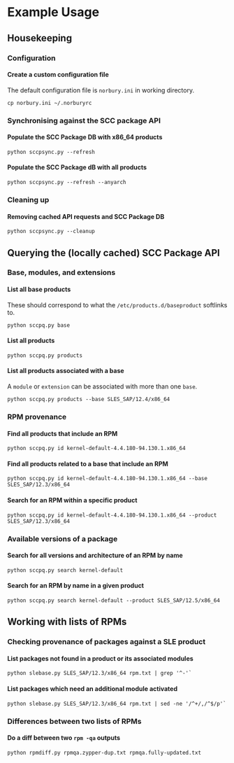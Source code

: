 # Example Usage

## Housekeeping

### Configuration

#### Create a custom configuration file

The default configuration file is `norbury.ini` in working directory.

```{text}
cp norbury.ini ~/.norburyrc
```

### Synchronising against the SCC package API

#### Populate the SCC Package DB with x86_64 products

```{text}
python sccpsync.py --refresh
```

#### Populate the SCC Package dB with all products

```{text}
python sccpsync.py --refresh --anyarch
```

### Cleaning up

#### Removing cached API requests and SCC Package DB

```{text}
python sccpsync.py --cleanup
```

## Querying the (locally cached) SCC Package API

### Base, modules, and extensions

#### List all base products

These should correspond to what the `/etc/products.d/baseproduct` softlinks to.

```{text}
python sccpq.py base
```

#### List all products

```{text}
python sccpq.py products
```

#### List all products associated with a base

A `module` or `extension` can be associated with more than one `base`.

```{text}
python sccpq.py products --base SLES_SAP/12.4/x86_64
```

### RPM provenance

#### Find all products that include an RPM

```{text}
python sccpq.py id kernel-default-4.4.180-94.130.1.x86_64
```

#### Find all products related to a base that include an RPM

```{text}
python sccpq.py id kernel-default-4.4.180-94.130.1.x86_64 --base SLES_SAP/12.3/x86_64
```

#### Search for an RPM within a specific product

```{text}
python sccpq.py id kernel-default-4.4.180-94.130.1.x86_64 --product SLES_SAP/12.3/x86_64
```

### Available versions of a package

#### Search for all versions and architecture of an RPM by name

```{text}
python sccpq.py search kernel-default
```

#### Search for an RPM by name in a given product

```{text}
python sccpq.py search kernel-default --product SLES_SAP/12.5/x86_64
```

## Working with lists of RPMs

### Checking provenance of packages against a SLE product

#### List packages not found in a product or its associated modules

```{text}
python slebase.py SLES_SAP/12.3/x86_64 rpm.txt | grep '^-'`
```

#### List packages which need an additional module activated

```{text}
python slebase.py SLES_SAP/12.3/x86_64 rpm.txt | sed -ne '/^+/,/^$/p'`
```

### Differences between two lists of RPMs

#### Do a diff between two `rpm -qa` outputs

```{text}
python rpmdiff.py rpmqa.zypper-dup.txt rpmqa.fully-updated.txt
```

